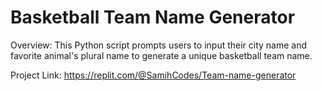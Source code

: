 # Basketball Team Name Generator
Overview:
This Python script prompts users to input their city name and favorite animal's plural name to generate a unique basketball team name.

Project Link: https://replit.com/@SamihCodes/Team-name-generator
